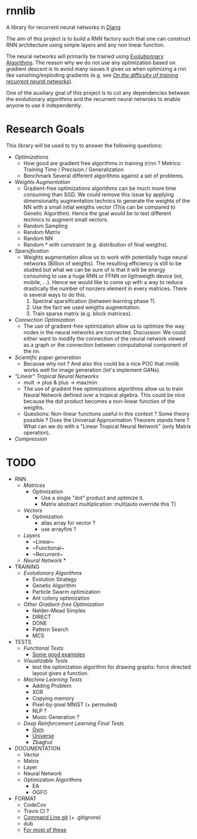 # rnnlib
A library for recurrent neural networks in [Dlang](https://dlang.org/)

The aim of this project is to build a RNN factory such that one can construct
RNN architecture using simple layers and any non linear function.

The neural networks will primarily be trained using [Evolutionnary Algorithms](https://en.wikipedia.org/wiki/Evolutionary_algorithm).
The reason why we do not use any optimization based on gradient descent is to avoid many issues it gives us when optimizing
a rnn like vanishing/exploding gradients (e.g. see _[On the difficulty of training recurrent neural networks](http://www.jmlr.org/proceedings/papers/v28/pascanu13.pdf)_).

One of the auxiliary goal of this project is to cut any dependencies between the evolutionary algorithms
and the recurrent neural netwroks to enable anyone to use it independently.


# Research Goals
This library will be used to try to answer the following questions:

* _Optimizations_
  * How good are gradient free algorithms in training (r)nn ? Metrics: Training Time / Precision / Generalization
  * Benchmark Several different algorithms against a set of problems.
* _Weights Augmentation_
  * Gradient-free optimizations algorithms can be much more time consuming than SGD. We could remove this issue by applying dimensionality augmentation technics to generate the weights of the NN with a small intial weigths vector (This can be compared to Genetic Algorithm). Hence the goal would be to test different technics to augment small vectors.
  * Random Sampling
  * Random Matrix
  * Random NN
  * Random * with constraint (e.g. distribution of final weigths).
* _Sparsification_
  * Weights augmentation allow us to work with potentially huge neural networks (Billion of weigths). The resulting efficiency is still to be studied but what we can be sure of is that it will be energy consuming to use a huge RNN or FFNN on ligthweigth device (iot, mobile, ...). Hence we would like to come up with a way to reduce drastically the number of nonzero element in every matrices. There is several ways to do this.
    1) Spectral sparsification (between learning phase ?).
    2) Use the fact we used weigths augmentation.
    3) Train sparse matrix (e.g. block matrices).
* _Connection Optimization_
  * The use of gradient-free optimization allow us to optimize the way nodes in the neural networks are connected. Discussion: We could either want to modify the connection of the neural network viewed as a graph or the connection between computational component of the nn.  
* _Scientific paper generation_
  * Because why not ? And also this could be a nice POC that rnnlib works well for image generation (let's implement GANs).
* _"Linear" Tropical Neural Networks_
  * mult -> plus & plus -> max/min
  * The use of gradient free optimizations algorithms allow us to train Neural Network defined over a tropical algebra. This could be nice because the dot product becomes a non-linear function of the weigths.
  * Questions: Non-linear functions useful in this context ? Some theory possible ? Does the Universal Approximation Theorem stands here ? What can we do with a "Linear Tropical Neural Network" (only Matrix operation). 
* _Compression_


# TODO
* RNN
  * _Matrices_
    * Optimization
      * Use a single "dot" product and optimize it.
      * Matrix abstract multiplication: mult(auto override this T)
  * _Vectors_
    * Optimization
      * alias array for vector ?
      * use arrayfire ? 
  * _Layers_
    * ~Linear~
    * ~Functional~
    * ~Recurrent~
  * _Neural Network_
    * 
* TRAINING
  * _Evolutionary Algorithms_
    * Evolution Strategy
    * Genetic Algorithm
    * Particle Swarm optimization
    * Ant colony optimization
  * _Other Gradient-free Optimization_
    * Nelder–Mead Simplex
    * DIRECT
    * DONE
    * Pattern Search
    * MCS
* TESTS
  * _Functional Tests_
    * [Some good examples](https://en.wikipedia.org/wiki/Test_functions_for_optimization)
  * _Visualizable Tests_
    * test the optimization algorithm for drawing graphs: force directed layout gives a function.
  * _Machine Learning Tests_
    * Adding Problem
    * XOR
    * Copying memory
    * Pixel-by-pixel MNIST (+ permuted)
    * NLP ?
    * Music Generation ?
  * _Deep Reinforcement Learning Final Tests_
    * [Gym](https://gym.openai.com/)
    * [Universe](https://github.com/openai/universe)
    * Zbaghul
* DOCUMENTATION
  * Vector
  * Matrix
  * Layer
  * Neural Network
  * Optimization Algorithms
    * EA
    * OGFO
* FORMAT
  * CodeCov
  * Travis CI ?
  * [Command Line git](https://git-scm.com/book/en/v2/Getting-Started-Installing-Git) (+ .gitignore)
  * dub
  * [For most of these](https://github.com/libmir/mir-algorithm)

